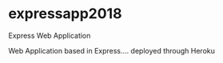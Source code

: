 # expressapp2018
Express Web Application

Web Application based in Express.... deployed through Heroku
